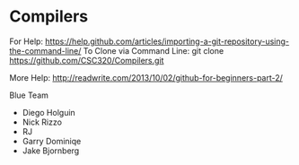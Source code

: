 # Compilers
For Help: https://help.github.com/articles/importing-a-git-repository-using-the-command-line/
To Clone via Command Line: git clone https://github.com/CSC320/Compilers.git

More Help: http://readwrite.com/2013/10/02/github-for-beginners-part-2/

Blue Team
- Diego Holguin
- Nick Rizzo
- RJ
- Garry Dominiqe
- Jake Bjornberg

